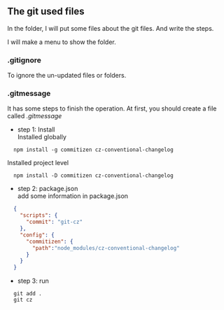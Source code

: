 ## The git used files

In the folder, I will put some files about the git files. And write the steps.

I will make a menu to show the folder.

### .gitignore

To ignore the un-updated files or folders.

### .gitmessage

It has some steps to finish the operation. At first, you should create a file called *.gitmessage*

- step 1: Install<br/>
Installed globally
``` git
  npm install -g commitizen cz-conventional-changelog
```
Installed project level
``` git
  npm install -D commitizen cz-conventional-changelog
```

- step 2: package.json<br/>
add some information in package.json
``` json
  {
    "scripts": {
      "commit": "git-cz"
    },
    "config": {
      "commitizen": {
        "path":"node_modules/cz-conventional-changelog"
      }
    }
  }
```
- step 3: run

``` git
  git add .
  git cz
```

